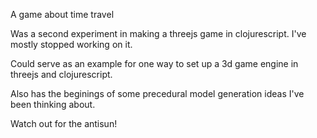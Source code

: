 A game about time travel

Was a second experiment in making a threejs game in clojurescript. I've mostly stopped working on it.

Could serve as an example for one way to set up a 3d game engine in threejs and clojurescript.

Also has the beginings of some precedural model generation ideas I've been thinking about.

Watch out for the antisun!